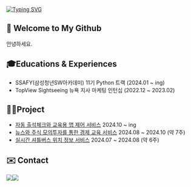 [![Typing SVG](https://readme-typing-svg.demolab.com?font=Alkatra&weight=500&size=45&duration=7000&pause=3&color=222222&center=false&vCenter=false&repeat=true&width=1000&height=100&lines=I'm+Jiwon😁)](https://git.io/typing-svg)

## 👋 Welcome to My Github
안녕하세요.

## 🎓Educations & Experiences
- SSAFY(삼성청년SW아카데미) 11기 Python 트랙 (2024.01 ~ ing)
- TopView Sightseeing 뉴욕 지사 마케팅 인턴십 (2022.12 ~ 2023.02)
  
## 👨‍💻Project
- [자동 출석체크와 교육용 앱 제어 서비스]() 2024.10 ~ ing
- [뉴스와 주식 모의투자를 통한 경제 교육 서비스](https://github.com/newsAndStock/newStock) 2024.08 ~ 2024.10 (약 7주)
- [실시간 셔틀버스 위치 정보 서비스](https://github.com/whereIsTheBusBUDDY/BUDDY) 2024.07 ~ 2024.08 (약 6주)

## ✉️ Contact 
<div style="display:flex; flex-direction:row;">
    <a href="mailto:z1gram@naver.com">
        <img src="https://img.shields.io/badge/Naver-037C5A?style=flat-square&logo=Naver&logoColor=white"> 
    </a>
      <a href="mailto:stopvvon@gmail.com">
        <img src="https://img.shields.io/badge/Gmail-EA4335?style=flat-square&logo=Gmail&logoColor=white"> 
    </a>
</div>

